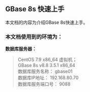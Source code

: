 ## GBase 8s 快速上手  
本文档的内容为介绍GBase 8s快速上手。

### 本文档使用到的环境为：    
**数据库服务器：**  
> CentOS 7.9 x86_64 虚拟机；  
> GBase 8s v8.8 3.5.1 x86_64  
> 数据库服务名称： gbase01  
> 数据库IP地址： 192.168.80.70  
> 数据库服务端口号： 9088  
